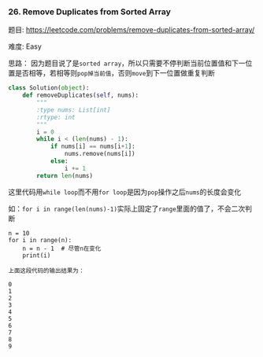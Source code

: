 ### 26. Remove Duplicates from Sorted Array



题目:
<https://leetcode.com/problems/remove-duplicates-from-sorted-array/>


难度:
Easy

思路：
因为题目说了是```sorted array```，所以只需要不停判断当前位置值和下一位置是否相等，若相等则```pop掉当前值```，否则```move```到下一位置做重复判断


```python
class Solution(object):
    def removeDuplicates(self, nums):
        """
        :type nums: List[int]
        :rtype: int
        """
        i = 0
        while i < (len(nums) - 1):
            if nums[i] == nums[i+1]:
                nums.remove(nums[i])
            else:
                i += 1
        return len(nums)
```


这里代码用```while loop```而不用```for loop```是因为```pop```操作之后```nums```的长度会变化

如：```for i in range(len(nums)-1)```实际上固定了```range```里面的值了，不会二次判断

```
n = 10
for i in range(n):
    n = n - 1  # 尽管n在变化
    print(i)

上面这段代码的输出结果为：

0
1
2
3
4
5
6
7
8
9
```



















